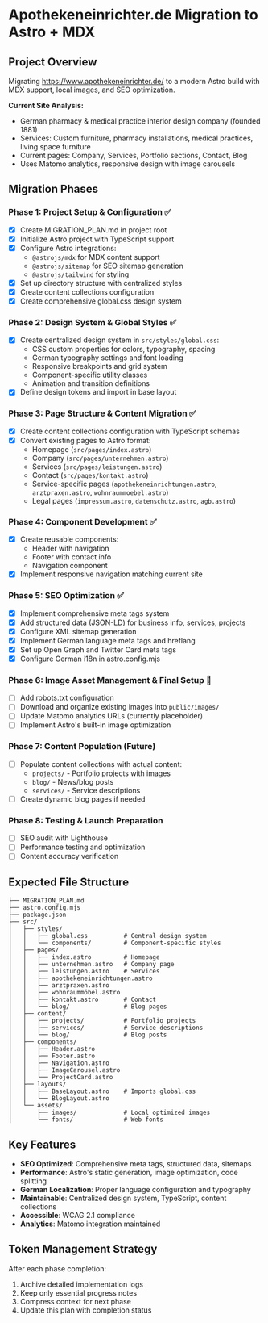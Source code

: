 # Apothekeneinrichter.de Migration to Astro + MDX

## Project Overview
Migrating https://www.apothekeneinrichter.de/ to a modern Astro build with MDX support, local images, and SEO optimization.

**Current Site Analysis:**
- German pharmacy & medical practice interior design company (founded 1881)
- Services: Custom furniture, pharmacy installations, medical practices, living space furniture
- Current pages: Company, Services, Portfolio sections, Contact, Blog
- Uses Matomo analytics, responsive design with image carousels

## Migration Phases

### Phase 1: Project Setup & Configuration ✅
- [x] Create MIGRATION_PLAN.md in project root
- [x] Initialize Astro project with TypeScript support
- [x] Configure Astro integrations:
  - `@astrojs/mdx` for MDX content support
  - `@astrojs/sitemap` for SEO sitemap generation
  - `@astrojs/tailwind` for styling
- [x] Set up directory structure with centralized styles
- [x] Create content collections configuration
- [x] Create comprehensive global.css design system

### Phase 2: Design System & Global Styles ✅
- [x] Create centralized design system in `src/styles/global.css`:
  - CSS custom properties for colors, typography, spacing
  - German typography settings and font loading
  - Responsive breakpoints and grid system
  - Component-specific utility classes
  - Animation and transition definitions
- [x] Define design tokens and import in base layout

### Phase 3: Page Structure & Content Migration ✅
- [x] Create content collections configuration with TypeScript schemas
- [x] Convert existing pages to Astro format:
  - Homepage (`src/pages/index.astro`)
  - Company (`src/pages/unternehmen.astro`)
  - Services (`src/pages/leistungen.astro`)
  - Contact (`src/pages/kontakt.astro`)
  - Service-specific pages (`apothekeneinrichtungen.astro`, `arztpraxen.astro`, `wohnraummoebel.astro`)
  - Legal pages (`impressum.astro`, `datenschutz.astro`, `agb.astro`)

### Phase 4: Component Development ✅
- [x] Create reusable components:
  - Header with navigation
  - Footer with contact info
  - Navigation component
- [x] Implement responsive navigation matching current site

### Phase 5: SEO Optimization ✅
- [x] Implement comprehensive meta tags system
- [x] Add structured data (JSON-LD) for business info, services, projects
- [x] Configure XML sitemap generation
- [x] Implement German language meta tags and hreflang
- [x] Set up Open Graph and Twitter Card meta tags
- [x] Configure German i18n in astro.config.mjs

### Phase 6: Image Asset Management & Final Setup 🔄
- [ ] Add robots.txt configuration
- [ ] Download and organize existing images into `public/images/`
- [ ] Update Matomo analytics URLs (currently placeholder)
- [ ] Implement Astro's built-in image optimization

### Phase 7: Content Population (Future)
- [ ] Populate content collections with actual content:
  - `projects/` - Portfolio projects with images
  - `blog/` - News/blog posts
  - `services/` - Service descriptions
- [ ] Create dynamic blog pages if needed

### Phase 8: Testing & Launch Preparation
- [ ] SEO audit with Lighthouse
- [ ] Performance testing and optimization
- [ ] Content accuracy verification

## Expected File Structure
```
├── MIGRATION_PLAN.md
├── astro.config.mjs
├── package.json
├── src/
│   ├── styles/
│   │   ├── global.css          # Central design system
│   │   └── components/         # Component-specific styles
│   ├── pages/
│   │   ├── index.astro         # Homepage
│   │   ├── unternehmen.astro   # Company page
│   │   ├── leistungen.astro    # Services
│   │   ├── apothekeneinrichtungen.astro
│   │   ├── arztpraxen.astro
│   │   ├── wohnraummöbel.astro
│   │   ├── kontakt.astro       # Contact
│   │   └── blog/               # Blog pages
│   ├── content/
│   │   ├── projects/           # Portfolio projects
│   │   ├── services/           # Service descriptions
│   │   └── blog/               # Blog posts
│   ├── components/
│   │   ├── Header.astro
│   │   ├── Footer.astro
│   │   ├── Navigation.astro
│   │   ├── ImageCarousel.astro
│   │   └── ProjectCard.astro
│   ├── layouts/
│   │   ├── BaseLayout.astro    # Imports global.css
│   │   └── BlogLayout.astro
│   └── assets/
│       ├── images/             # Local optimized images
│       └── fonts/              # Web fonts
```

## Key Features
- **SEO Optimized**: Comprehensive meta tags, structured data, sitemaps
- **Performance**: Astro's static generation, image optimization, code splitting
- **German Localization**: Proper language configuration and typography
- **Maintainable**: Centralized design system, TypeScript, content collections
- **Accessible**: WCAG 2.1 compliance
- **Analytics**: Matomo integration maintained

## Token Management Strategy
After each phase completion:
1. Archive detailed implementation logs
2. Keep only essential progress notes
3. Compress context for next phase
4. Update this plan with completion status